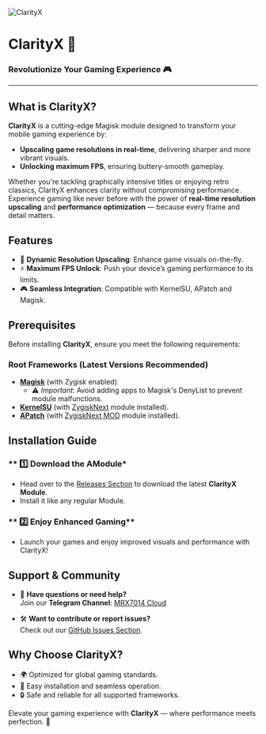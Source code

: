 ![ClarityX](https://github.com/user-attachments/assets/9d98c26d-79e7-46c9-bfe8-c41758656a95)

# **ClarityX** 🚀  

### **Revolutionize Your Gaming Experience** 🎮  

---

## **What is ClarityX?**  
**ClarityX** is a cutting-edge Magisk module designed to transform your mobile gaming experience by:  
- **Upscaling game resolutions in real-time**, delivering sharper and more vibrant visuals.  
- **Unlocking maximum FPS**, ensuring buttery-smooth gameplay.  

Whether you're tackling graphically intensive titles or enjoying retro classics, ClarityX enhances clarity without compromising performance. Experience gaming like never before with the power of **real-time resolution upscaling** and **performance optimization** — because every frame and detail matters.

## **Features**  
- 🌟 **Dynamic Resolution Upscaling**: Enhance game visuals on-the-fly.  
- ⚡ **Maximum FPS Unlock**: Push your device’s gaming performance to its limits.  
- 🎮 **Seamless Integration**: Compatible with KernelSU, APatch and Magisk.  

## **Prerequisites**  
Before installing **ClarityX**, ensure you meet the following requirements:  

### **Root Frameworks (Latest Versions Recommended)**  
- **[Magisk](https://github.com/topjohnwu/Magisk)** (with Zygisk enabled)  
  - ⚠️ *Important*: Avoid adding apps to Magisk's DenyList to prevent module malfunctions.  
- **[KernelSU](https://github.com/tiann/KernelSU)** (with [ZygiskNext](https://github.com/Dr-TSNG/ZygiskNext) module installed).  
- **[APatch](https://github.com/bmax121/APatch)** (with [ZygiskNext MOD](https://github.com/Yervant7/ZygiskNext) module installed).  

## **Installation Guide**  

### ** 1️⃣ Download the AModule*  
- Head over to the [Releases Section](https://github.com/mrx7014/ClarityX/releases) to download the latest **ClarityX Module**.  
- Install it like any regular Module.  

### ** 2️⃣ Enjoy Enhanced Gaming**  
- Launch your games and enjoy improved visuals and performance with ClarityX!  

## **Support & Community**  
- 💬 **Have questions or need help?**  
Join our **Telegram Channel**: [MRX7014 Cloud](https://t.me/mrx7014cloud)  

- 🛠️ **Want to contribute or report issues?**  
Check out our [GitHub Issues Section](https://github.com/mrx7014/ClarityX/issues).  

## **Why Choose ClarityX?**  
- 🌍 Optimized for global gaming standards.  
- 🔧 Easy installation and seamless operation.  
- 🔒 Safe and reliable for all supported frameworks.  

Elevate your gaming experience with **ClarityX** — where performance meets perfection. 🚀  
